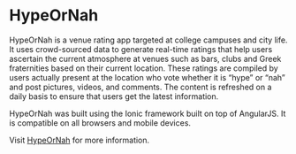 HypeOrNah
=========

HypeOrNah is a venue rating app targeted at college campuses and city life. It uses crowd-sourced data to generate real-time ratings that help users ascertain the current atmosphere at venues such as bars, clubs and Greek fraternities based on their current location. These ratings are compiled by users actually present at the location who vote whether it is “hype” or “nah” and post pictures, videos, and comments. The content is refreshed on a daily basis to ensure that users get the latest information. 

HypeOrNah was built using the Ionic framework built on top of AngularJS. It is compatible on all browsers and mobile devices.


Visit [HypeOrNah](http://www.hypeornah.com) for more information.
